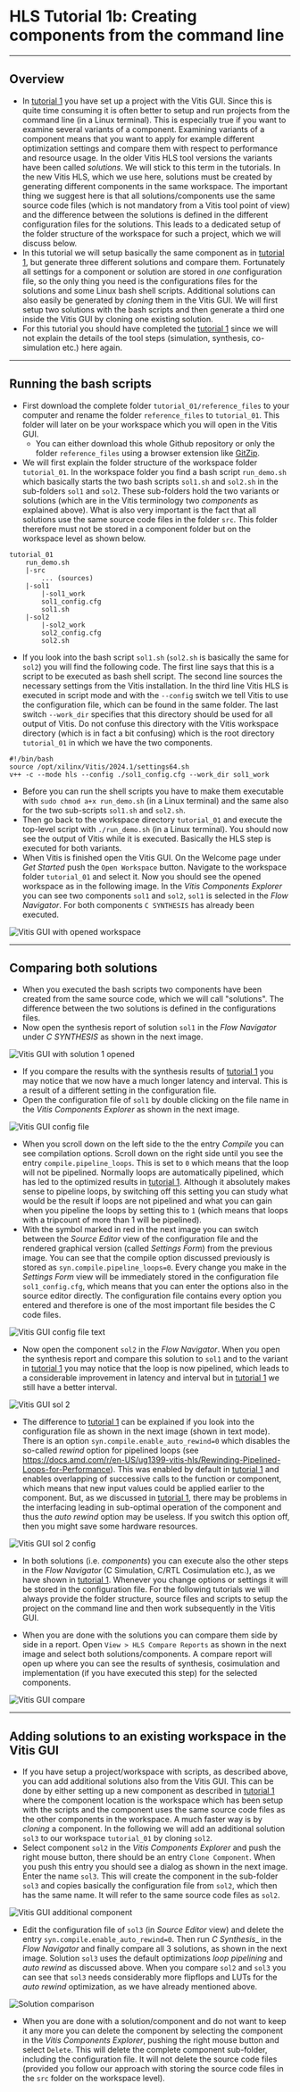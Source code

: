 # HLS Tutorial 1b: Creating components from the command line

---
## Overview
* In [tutorial 1](tutorial_01.md) you have set up a project with the Vitis GUI. Since this is quite time consuming it is often better to setup and run projects from the command line (in a Linux terminal). This is especially true if you want to examine several variants of a component. Examining variants of a component means that you want to apply for example different optimization settings and compare them with respect to performance and resource usage. In the older Vitis HLS tool versions the variants have been called _solutions_. We will stick to this term in the tutorials. In the new Vitis HLS, which we use here, solutions must be created by generating different components in the same workspace. The important thing we suggest here is that all solutions/components use the same source code files (which is not mandatory from a Vitis tool point of view) and the difference between the solutions is defined in the different configuration files for the solutions. This leads to a dedicated setup of the folder structure of the workspace for such a project, which we will discuss below.
* In this tutorial we will setup basically the same component as in [tutorial 1](tutorial_01.md), but generate three different solutions and compare them. Fortunately all settings for a component or solution are stored in _one_ configuration file, so the only thing you need is the configurations files for the solutions and some Linux bash shell scripts. Additional solutions can also easily be generated by _cloning_ them in the Vitis GUI. We will first setup two solutions with the bash scripts and then generate a third one inside the Vitis GUI by cloning one existing solution.
* For this tutorial you should have completed the [tutorial 1](tutorial_01.md) since we will not explain the details of the tool steps (simulation, synthesis, co-simulation etc.) here again.

---
## Running the bash scripts
* First download the complete folder `tutorial_01/reference_files` to your computer and rename the folder `reference_files` to `tutorial_01`. This folder will later on be your workspace which you will open in the Vitis GUI.
  * You can either download this whole Github repository or only the folder `reference_files` using a browser extension like [GitZip](https://gitzip.org).
* We will first explain the folder structure of the workspace folder `tutorial_01`. In the workspace folder you find a bash script `run_demo.sh` which basically starts the two bash scripts `sol1.sh` and `sol2.sh` in the sub-folders `sol1` and `sol2`. These sub-folders hold the two variants or solutions (which are in the Vitis terminology two _components_ as explained above). What is also very important is the fact that all solutions use the same source code files in the folder `src`. This folder therefore must not be stored in a component folder but on the workspace level as shown below.

```
tutorial_01
    run_demo.sh
	|-src
        ... (sources)
	|-sol1
		|-sol1_work
		sol1_config.cfg
        sol1.sh
	|-sol2
		|-sol2_work
		sol2_config.cfg
        sol2.sh
```
* If you look into the bash script `sol1.sh` (`sol2.sh` is basically the same for `sol2`) you will find the following code. The first line says that this is a script to be executed as bash shell script. The second line sources the necessary settings from the Vitis installation. In the third line Vitis HLS is executed in script mode and with the `--config` switch we tell Vitis to use the configuration file, which can be found in the same folder. The last switch `--work_dir` specifies that this directory should be used for all output of Vitis. Do not confuse this directory with the Vitis workspace directory (which is in fact a bit confusing) which is the root directory `tutorial_01` in which we have the two components. 
 
```
#!/bin/bash
source /opt/xilinx/Vitis/2024.1/settings64.sh
v++ -c --mode hls --config ./sol1_config.cfg --work_dir sol1_work
```

* Before you can run the shell scripts you have to make them executable with `sudo chmod a+x run_demo.sh` (in a Linux terminal) and the same also for the two sub-scripts `sol1.sh` and `sol2.sh`.
* Then go back to the workspace directory `tutorial_01` and execute the top-level script with `./run_demo.sh` (in a Linux terminal). You should now see the output of Vitis while it is executed. Basically the HLS step is executed for both variants.
* When Vitis is finished open the Vitis GUI. On the Welcome page under _Get Started_ push the `Open Workspace` button. Navigate to the workspace folder `tutorial_01` and select it. Now you should see the opened workspace as in the following image. In the _Vitis Components Explorer_ you can see two components `sol1` and `sol2`, `sol1` is selected in the _Flow Navigator_. For both components `C SYNTHESIS` has already been executed. 

![Vitis GUI with opened workspace](images/hls_30.png)
 
---
## Comparing both solutions
* When you executed the bash scripts two components have been created from the same source code, which we will call "solutions". The difference between the two solutions is defined in the configurations files. 
* Now open the synthesis report of solution `sol1` in the _Flow Navigator_ under _C SYNTHESIS_ as shown in the next image. 

![Vitis GUI with solution 1 opened](images/hls_31.png)

* If you compare the results with the synthesis results of [tutorial 1](tutorial_01.md#c-synthesis) you may notice that we now have a much longer latency and interval. This is a result of a different setting in the configuration file. 
* Open the configuration file of `sol1` by double clicking on the file name in the _Vitis Components Explorer_ as shown in the next image. 

![Vitis GUI config file](images/hls_32.png)

* When you scroll down on the left side to the the entry _Compile_ you can see compilation options. Scroll down on the right side until you see the entry `compile.pipeline_loops`. This is set to `0` which means that the loop will not be pipelined. Normally loops are automatically pipelined, which has led to the optimized results in [tutorial 1](tutorial_01.md#c-synthesis). Although it absolutely makes sense to pipeline loops, by switching off this setting you can study what would be the result if loops are not pipelined and what you can gain when you pipeline the loops by setting this to `1` (which means that loops with a tripcount of more than 1 will be pipelined).
* With the symbol marked in red in the next image you can switch between the _Source Editor_ view of the configuration file and the rendered graphical version (called _Settings Form_) from the previous image. You can see that the compile option discussed previously is stored as `syn.compile.pipeline_loops=0`. Every change you make in the _Settings Form_ view will be immediately stored in the configuration file `sol1_config.cfg`, which means that you can enter the options also in the source editor directly. The configuration file contains every option you entered and therefore is one of the most important file besides the C code files.  

![Vitis GUI config file text](images/hls_33.png)

* Now open the component `sol2` in the _Flow Navigator_. When you open the synthesis report and compare this solution to `sol1` and to the variant in [tutorial 1](tutorial_01.md#c-synthesis) you may notice that the loop is now pipelined, which leads to a considerable improvement in latency and interval but in [tutorial 1](tutorial_01.md#c-synthesis) we still have a better interval.  

![Vitis GUI sol 2](images/hls_34.png)

* The difference to [tutorial 1](tutorial_01.md#c-synthesis) can be explained if you look into the configuration file as shown in the next image (shown in text mode). There is an option `syn.compile.enable_auto_rewind=0` which disables the so-called _rewind_ option for pipelined loops (see https://docs.amd.com/r/en-US/ug1399-vitis-hls/Rewinding-Pipelined-Loops-for-Performance). This was enabled by default in [tutorial 1](tutorial_01.md#c-synthesis) and enables overlapping of successive calls to the function or component, which means that new input values could be applied earlier to the component. But, as we discussed in [tutorial 1](tutorial_01.md#crtl-cosimulation), there may be problems in the interfacing leading in sub-optimal operation of the component and thus the _auto rewind_ option may be useless. If you switch this option off, then you might save some hardware resources.

![Vitis GUI sol 2 config](images/hls_35.png)

* In both solutions (i.e. _components_) you can execute also the other steps in the _Flow Navigator_ (C Simulation, C/RTL Cosimulation etc.), as we have shown in [tutorial 1](tutorial_01.md). Whenever you change options or settings it will be stored in the configuration file. For the following tutorials we will always provide the folder structure, source files and scripts to setup the project on the command line and then work subsequently in the Vitis GUI.

* When you are done with the solutions you can compare them side by side in a report. Open `View > HLS Compare Reports` as shown in the next image and select both solutions/components. A compare report will open up where you can see the results of synthesis, cosimulation and implementation (if you have executed this step) for the selected components.

![Vitis GUI compare](images/hls_36.png)


---
## Adding solutions to an existing workspace in the Vitis GUI
* If you have setup a project/workspace with scripts, as described above, you can add additional solutions also from the Vitis GUI. This can be done by either setting up a new component as described in [tutorial 1](tutorial_01.md#creating-a-hls-component) where the component location is the workspace which has been setup with the scripts and the component uses the same source code files as the other components in the workspace. A much faster way is by _cloning_ a component. In the following we will add an additional solution `sol3` to our workspace `tutorial_01` by cloning `sol2`.
* Select component `sol2` in the _Vitis Components Explorer_ and push the right mouse button, there should be an entry `Clone Component`. When you push this entry you should see a dialog as shown in the next image. Enter the name `sol3`. This will create the component in the sub-folder `sol3` and copies basically the configuration file from `sol2`, which then has the same name. It will refer to the same source code files as `sol2`. 

![Vitis GUI additional component](images/hls_37.png)

* Edit the configuration file of `sol3` (in _Source Editor_ view) and delete the entry `syn.compile.enable_auto_rewind=0`. Then run _C Synthesis__ in the _Flow Navigator_ and finally compare all 3 solutions, as shown in the next image. Solution `sol3` uses the default optimizations _loop pipelining_ and _auto rewind_ as discussed above. When you compare `sol2` and `sol3` you can see that `sol3` needs considerably more flipflops and LUTs for the _auto rewind_ optimization, as we have already mentioned above. 

![Solution comparison](images/hls_38.png)

* When you are done with a solution/component and do not want to keep it any more you can delete the component by selecting the component in the _Vitis Components Explorer_, pushing the right mouse button and select `Delete`. This will delete the complete component sub-folder, including the configuration file. It will not delete the source code files (provided you follow our approach with storing the source code files in the `src` folder on the workspace level).
